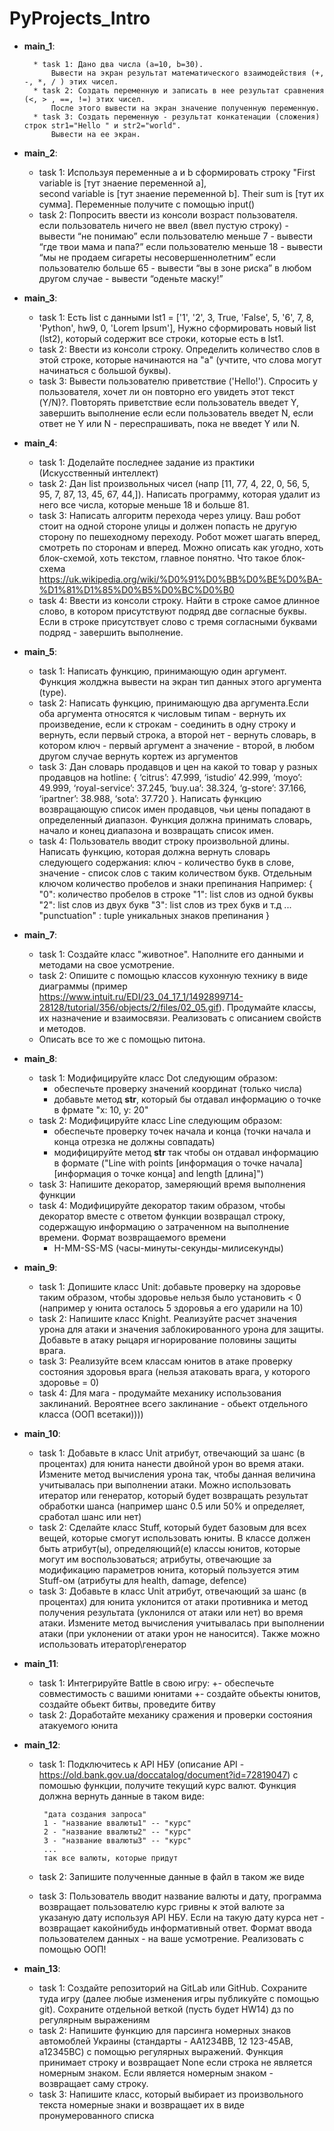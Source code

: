 # PyProjects_Intro
+ **main_1**:

        * task 1: Дано два числа (a=10, b=30). 
            Вывести на экран результат математического взаимодействия (+, -, *, / ) этих чисел.
        * task 2: Создать переменную и записать в нее результат сравнения (<, > , ==, !=) этих чисел.  
            После этого вывести на экран значение полученную переменную.
        * task 3: Создать переменную - результат конкатенации (сложения) строк str1="Hello " и str2="world".
            Вывести на ее экран.
    
+ **main_2**:

    * task 1: Используя переменные a и b сформировать строку "First variable is [тут знаение переменной a],  
        second variable is [тут знаение переменной b]. Their sum is [тут их сумма].
        Переменные получите с помощью input()
    * task 2: Попросить ввести из консоли возраст пользователя.  
        если пользователь ничего не ввел (ввел пустую строку) - вывести “не понимаю”
        если пользователю меньше 7 - вывести “где твои мама и папа?”
        если пользователю меньше 18 - вывести “мы не продаем сигареты несовершеннолетним”
        если пользователю больше 65 - вывести “вы в зоне риска”
        в любом другом случае - вывести “оденьте маску!”

+ **main_3**:

    * task 1: Есть list с данными lst1 = ['1', '2', 3, True, 'False', 5, '6', 7, 8, 'Python', hw9, 0, 'Lorem Ipsum'],
        Нужно сформировать новый list (lst2), который содержит все строки, которые есть в lst1.
    * task 2: Ввести из консоли строку. Определить количество слов в этой строке,
        которые начинаются на "а" (учтите, что слова могут начинаться с большой буквы).
    * task 3: Вывести пользователю приветствие ('Hello!'). Спросить у пользователя, хочет ли он повторно его
        увидеть этот текст (Y/N)?. Повторять приветствие если пользователь введет Y, завершить выполнение если если
        пользователь введет N, если ответ не Y или N - переспрашивать, пока не введет Y или N.

+ **main_4**:

    * task 1: Доделайте последнее задание из практики (Искусственный интеллект)
    * task 2: Дан list произвольных чисел (напр [11, 77, 4, 22, 0, 56, 5, 95, 7, 87, 13, 45, 67, 44,]).
        Написать программу, которая удалит из него все числа, которые меньше 18 и больше 81.
    * task 3:  Написать алгоритм перехода через улицу. Ваш робот стоит на одной стороне улицы и должен попасть
        не другую сторону по пешеходному переходу. Робот может шагать вперед, смотреть по сторонам и вперед.
        Можно описать как угодно, хоть блок-схемой, хоть текстом, главное понятно. Что такое блок-схема
        https://uk.wikipedia.org/wiki/%D0%91%D0%BB%D0%BE%D0%BA-%D1%81%D1%85%D0%B5%D0%BC%D0%B0
    * task 4: Ввести из консоли строку. Найти в строке самое длинное слово, в котором присутствуют подряд
        две согласные буквы. Если в строке присутствует слово с тремя согласными буквами подряд - завершить выполнение.

+ **main_5**:

    * task 1: Написать функцию, принимающую один аргумент. Функция жолджна вывести на экран тип данных этого аргумента
        (type).
    * task 2: Написать функцию, принимающую два аргумента.Если оба аргумента относятся к числовым типам - вернуть их
        произведение, если к строкам - соединить в одну строку и вернуть, если первый строка, а второй нет - вернуть
        словарь, в котором ключ - первый аргумент а значение - второй, в любом другом случае вернуть кортеж из аргументов
    * task 3: Дан словарь продавцов и цен на какой то товар у разных продавцов на hotline: { ‘citrus’: 47.999,
       ‘istudio’ 42.999, ‘moyo’: 49.999, ‘royal-service’: 37.245, ‘buy.ua’: 38.324, ‘g-store’: 37.166, ‘ipartner’: 38.988,
       ‘sota’: 37.720 }.  Написать функцию возвращающую список имен продавцов, чьи цены попадают в определенный диапазон.
       Функция должна принимать словарь, начало и конец диапазона и возвращать список имен.
    * task 4: Пользователь вводит строку произвольной длины. Написать функцию, которая должна вернуть словарь
       следующего содержания: ключ - количество букв в слове, значение - список слов с таким количеством букв.
       Отдельным ключом количество пробелов и знаки препинания
       Например:
       {
       "0": количество пробелов в строке
       "1": list слов из одной буквы
       "2": list слов из двух букв
       "3": list слов из трех букв
       и т.д ...
       "punctuation" : tuple уникальных знаков препинания
       }

+ **main_7**:

    * task 1: Создайте класс "животное". Наполните его данными и методами на свое усмотрение.
    * task 2: Опишите с помощью классов кухонную технику в виде диаграммы
      (пример https://www.intuit.ru/EDI/23_04_17_1/1492899714-28128/tutorial/356/objects/2/files/02_05.gif).
      Продумайте классы, их назначение и взаимосвязи. Реализовать с описанием свойств и методов.
    * Описать все то же с помощью питона.

+ **main_8**:

     * task 1: Модифицируйте класс Dot следующим образом:
       - обеспечьте проверку значений координат (только числа)
       - добавьте метод __str__, который бы отдавал информацию о точке в фрмате "x: 10, y: 20"
     * task 2: Модифицируйте класс Line следующим образом:
       - обеспечьте проверку точек начала и конца (точки начала и конца отрезка не должны совпадать)
       - модифицируйте метод __str__ так чтобы он отдавал информацию в формате
           ("Line with points [информация о точке начала] [информация о точке конца] and length [длина]")
     * task 3: Напишите декоратор, замеряющий время выполнения функции
     * task 4: Модифицируйте декоратор таким образом, чтобы декоратор вместе с ответом функции возвращал строку,
       содержащую информацию о затраченном на выполнение времени. Формат возвращаемого времени
       - H-MM-SS-MS (часы-минуты-секунды-милисекунды)

+ **main_9**:

    * task 1: Допишите класс Unit: добавьте проверку на здоровье таким образом, чтобы здоровье нельзя было
      установить < 0 (например у юнита осталось 5 здоровья а его ударили на 10)
    * task 2: Напишите класс Knight. Реализуйте расчет значения урона для атаки и значения заблокированного
      урона для защиты. Добавьте в атаку рыцаря игнорирование половины защиты врага.
    * task 3: Реализуйте всем классам юнитов в атаке проверку состояния здоровья врага (нельзя атаковать врага,
      у которого здоровье = 0)
    * task 4: Для мага - продумайте механику использования заклинаний. Вероятнее всего заклинание - обьект
      отдельного класса (ООП всетаки))))

+ **main_10**:

    * task 1: Добавьте в класс Unit атрибут, отвечающий за шанс (в процентах) для юнита нанести двойной урон во
        время атаки. Измените метод вычисления урона так, чтобы данная величина учитывалась при выполнении атаки.
        Можно использовать итератор или генератор, который будет возвращать результат обработки шанса (например шанс 0.5
        или 50% и определяет, сработал шанс или нет)
    * task 2: Сделайте класс Stuff, который будет базовым для всех вещей, которые смогут использовать юниты.
        В классе должен быть атрибут(ы), определяющий(е) классы юнитов, которые могут им воспользоваться;
        атрибуты, отвечающие за модификацию параметров юнита, который пользуется этим Stuff-ом
        (атрибуты для health, damage, defence)
    * task 3: Добавьте в класс Unit атрибут, отвечающий за шанс (в процентах) для юнита уклонится от атаки
        противника и метод получения результата (уклонился от атаки или нет) во время атаки. Измените метод вычисления
        учитывалась при выполнении атаки (при уклонении от атаки урон не наносится).
        Также можно использовать итератор\генератор

+ **main_11**:

    * task 1: Интегрируйте Battle в свою игру:
 		+- обеспечьте совместимость с вашими юнитами
 		+- создайте обьекты юнитов, создайте обьект битвы, проведите битву
    * task 2: Доработайте механику сражения и проверки состояния атакуемого юнита

+ **main_12**:

    * task 1: Подключитесь к API НБУ (описание API - https://old.bank.gov.ua/doccatalog/document?id=72819047) с помошью
        функции, получите текущий курс валют. Функция должна вернуть данные в таком виде:

           "дата создания запроса"
           1 - "название ввалюты1" -- "курс"
           2 - "название ввалюты2" -- "курс"
           3 - "название ввалюты3" -- "курс"
           ...
           так все валюты, которые придут

    * task 2: Запишите полученные данные в файл в таком же виде
    * task 3: Пользователь вводит название валюты и дату, программа возвращает пользователю курс гривны к этой
       валюте за указаную дату используя API НБУ. Если на такую дату курса нет - возвращает какойнибудь информативный
       ответ. Формат ввода пользователем данных - на ваше усмотрение. Реализовать с помощью ООП!

+ **main_13**:

    * task 1: Создайте репозиторий на GitLab или GitHub. Сохраните туда игру (далее любые изменения игры публикуйте
       с помощью git). Сохраните отдельной веткой (пусть будет HW14) дз по регулярным выражениям
    * task 2: Напишите функцию для парсинга номерных знаков автомоблей Украины (стандарты - AА1234BB, 12 123-45AB,
       a12345BC) с помощью регулярных выражений. Функция принимает строку и возвращает None если строка не является
       номерным знаком. Если является номерным знаком - возвращает саму строку.
    * task 3: Напишите класс, который выбирает из произвольного текста номерные знаки и возвращает их в виде
       пронумерованного списка